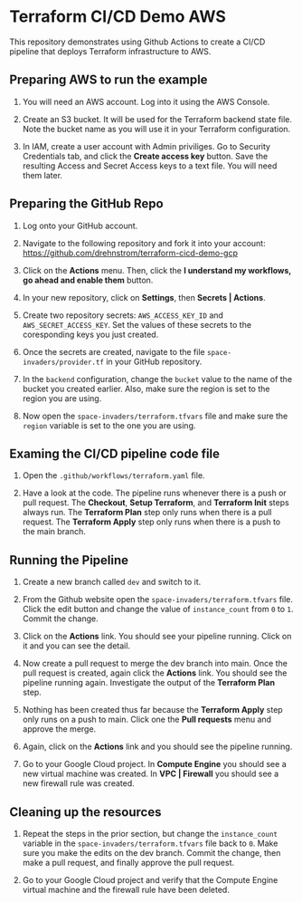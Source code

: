 # Terraform CI/CD Demo AWS 

This repository demonstrates using Github Actions to create a CI/CD pipeline that deploys Terraform infrastructure to AWS.

## Preparing AWS to run the example

1. You will need an AWS account. Log into it using the AWS Console. 

1. Create an S3 bucket. It will be used for the Terraform backend state file. Note the bucket name as you will use it in your Terraform configuration. 

1. In IAM, create a user account with Admin priviliges. Go to Security Credentials tab, and click the __Create access key__ button. Save the resulting Access and Secret Access keys to a text file. You will need them later. 


## Preparing the GitHub Repo

1. Log onto your GitHub account.  

1. Navigate to the following repository and fork it into your account: https://github.com/drehnstrom/terraform-cicd-demo-gcp 

1. Click on the __Actions__ menu. Then, click the __I understand my workflows, go ahead and enable them__ button. 

1. In your new repository, click on __Settings__, then __Secrets | Actions__.

1. Create two repository secrets: `AWS_ACCESS_KEY_ID` and `AWS_SECRET_ACCESS_KEY`. Set the values of these secrets to the coresponding keys you just created.  

1. Once the secrets are created, navigate to the file `space-invaders/provider.tf` in your GitHub repository. 

1. In the `backend` configuration, change the `bucket` value to the name of the bucket you created earlier. Also, make sure the region is set to the region you are using.

1. Now open the `space-invaders/terraform.tfvars` file and make sure the `region` variable is set to the one you are using. 

## Examing the CI/CD pipeline code file

1. Open the `.github/workflows/terraform.yaml` file.

1. Have a look at the code. The pipeline runs whenever there is a push or pull request. The __Checkout__, __Setup Terraform__, and __Terraform Init__ steps always run. The __Terraform Plan__ step only runs when there is a pull request. The __Terraform Apply__ step only runs when there is a push to the main branch. 


## Running the Pipeline

1. Create a new branch called `dev` and switch to it. 

1. From the Github website open the `space-invaders/terraform.tfvars` file. Click the edit button and change the value of `instance_count` from `0` to `1`. Commit the change. 

1. Click on the __Actions__ link. You should see your pipeline running. Click on it and you can see the detail. 

1. Now create a pull request to merge the dev branch into main. Once the pull request is created, again click the __Actions__ link. You should see the pipeline running again. Investigate the output of the __Terraform Plan__ step. 

1. Nothing has been created thus far because the __Terraform Apply__ step only runs on a push to main. Click one the __Pull requests__ menu and approve the merge. 

1. Again, click on the __Actions__ link and you should see the pipeline running. 

1. Go to your Google Cloud project. In __Compute Engine__ you should see a new virtual machine was created. In __VPC | Firewall__ you should see a new firewall rule was created. 


## Cleaning up the resources

1. Repeat the steps in the prior section, but change the `instance_count` variable in the `space-invaders/terraform.tfvars` file back to `0`. Make sure you make the edits on the dev branch. Commit the change, then make a pull request, and finally approve the pull request. 

1. Go to your Google Cloud project and verify that the Compute Engine virtual machine and the firewall rule have been deleted. 
